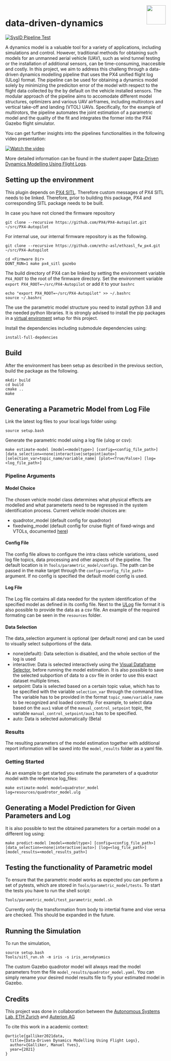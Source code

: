<img align="right" height="60" src="https://user-images.githubusercontent.com/5248102/126074528-004a32b9-7911-486a-9e79-8b78e6e66fdc.png">

# data-driven-dynamics

[![SysID Pipeline Test](https://github.com/ethz-asl/data-driven-dynamics/actions/workflows/sysid_test.yml/badge.svg)](https://github.com/ethz-asl/data-driven-dynamics/actions/workflows/sysid_test.yml)

A dynamics model is a valuable tool for a variety of applications, including simulations and control. However, traditional methods for obtaining such models for an unmanned aerial vehicle (UAV), such as wind tunnel testing or the installation of additional sensors, can be time-consuming, inaccesible and costly. In this project, we aim to address this challeng through a data-driven dynamics modelling pipeline that uses the PX4 unified flight log (ULog) format. The pipeline can be used for obtaining a dynamics model solely by minimizing the prediciton error of the model with respect to the flight data collected by the by default on the vehicle installed sensors. The modular approach of the pipeline aims to accomodate different model structures, optimizers and various UAV airframes, including multirotors and vertical take-off and landing (VTOL) UAVs. Specifically, for the example of multirotors, the pipeline automates the joint estimation of a parametric model and the quality of the fit and integrates the former into the PX4 Gazebo flight simulator.

You can get further insights into the pipelines functionalities in the following video presentation:

[![Watch the video](https://img.youtube.com/vi/kAsfptZU4uk/maxresdefault.jpg)](https://www.youtube.com/watch?v=kAsfptZU4uk)

More detailed information can be found in the student paper [Data-Driven Dynamics Modelling Using Flight Logs](https://www.research-collection.ethz.ch/handle/20.500.11850/507495).

## Setting up the environment

This plugin depends on [PX4 SITL](https://github.com/PX4/PX4-SITL_gazebo). Therefore custom messages of PX4 SITL needs to be linked. Therefore, prior to building this package, PX4 and corresponding SITL package needs to be built.

In case you have not cloned the firmware repository

```
git clone --recursive https://github.com/PX4/PX4-Autopilot.git ~/src/PX4-Autopilot
```

For internal use, our internal firmware repository is as the following.

```
git clone --recursive https://github.com/ethz-asl/ethzasl_fw_px4.git ~/src/PX4-Autopilot
```

```
cd <Firmware Dir>
DONT_RUN=1 make px4_sitl gazebo
```

The build directory of PX4 can be linked by setting the environment variable `PX4_ROOT` to the root of the firmware directory. Set the environment variable `export PX4_ROOT=~/src/PX4-Autopilot` or add it to your `bashrc`

```
echo "export PX4_ROOT=~/src/PX4-Autopilot" >> ~/.bashrc
source ~/.bashrc
```

The use the parametric model structure you need to install python 3.8 and the needed python libraries. It is strongly advised to install the pip packages in a [virtual enviroment](https://docs.python.org/3/tutorial/venv.html) setup for this project.

Install the dependencies including submodule dependencies using:

```
install-full-depdencies
```

## Build

After the environment has been setup as described in the previous section, build the package as the following.

```
mkdir build
cd build
cmake ..
make
```

## Generating a Parametric Model from Log File

Link the latest log files to your local logs folder using:

```
source setup.bash
```

Generate the parametric model using a log file (ulog or csv):

```
make estimate-model [model=<modeltype>] [config=<config_file_path>] [data_selection=<none|interactive|setpoint|auto>] [selection_var=topic_name/variable_name] [plot=<True/False>] [log=<log_file_path>]
```

### Pipeline Arguments

#### Model Choice

The chosen vehicle model class determines what physical effects are modelled and what parameterts need to be regressed in the system identification process.
Current vehicle model choices are:

- quadrotor_model (default config for quadrotor)
- fixedwing_model (default config for cruise flight of fixed-wings and VTOLs, documented [here](https://github.com/ethz-asl/data-driven-dynamics/blob/update-documentation/doc/fixed_wing_model.md))

#### Config File

The config file allows to configure the intra class vehicle variations, used log file topics, data processing and other aspects of the pipeline. The default location is in `Tools/parametric_model/configs`. The path can be passed in the make target through the `config=<config_file_path>` argument. If no config is specified the default model config is used.

#### Log File

The Log file contains all data needed for the system identification of the specified model as defined in its config file. Next to the [ULog](https://docs.px4.io/master/en/dev_log/ulog_file_format.html) file format it is also possible to provide the data as a csv file. An example of the required formating can be seen in the `resources` folder.

#### Data Selection

The data_selection argument is optional (per default none) and can be used to visually select subportions of the data.

- none(default): Data selection is disabled, and the whole section of the log is used
- interactive: Data is selected interactively using the [Visual Dataframe Selector](https://github.com/manumerous/visual_dataframe_selector), before running the model estimation. It is also possible to save the selected subportion of data to a csv file in order to use this exact dataset multiple times.
- setpoint: Data is selected based on a certain topic value, which has to be specified with the variable `selection_var` through the command line. The variable has to be provided in the format `topic_name/variable_name` to be recognized and loaded correctly. For example, to select data based on the `aux1` value of the `manual_control_setpoint` topic, the variable `manual_control_setpoint/aux1` has to be specified.
- auto: Data is selected automatically (Beta)

### Results

The resulting parameters of the model estimation together with additional report information will be saved into the `model_results` folder as a yaml file.

### Getting Started

As an example to get started you estimate the parameters of a quadrotor model with the reference log_files:

```
make estimate-model model=quadrotor_model log=resources/quadrotor_model.ulg
```

## Generating a Model Prediction for Given Parameters and Log

It is also possible to test the obtained parameters for a certain model on a different log using:

```
make predict-model [model=<modeltype>] [config=<config_file_path>] [data_selection=<none|interactive|auto>] [log=<log_file_path>] [model_results=<model_results_path>]
```

## Testing the functionality of Parametric model

To ensure that the parametric model works as expected you can perform a set of pytests, which are stored in `Tools/parametric_model/tests`. To start the tests you have to run the shell script:

`Tools/parametric_model/test_parametric_model.sh`

Currently only the transformation from body to intertial frame and vise versa are checked. This should be expanded in the future.

## Running the Simulation

To run the simulation,

```
source setup.bash
Tools/sitl_run.sh -m iris -s iris_aerodynamics
```

The custom Gazebo quadrotor model will always read the model parameters from the file `model_results/quadrotor_model.yaml`. You can simply rename your desired model results file to fly your estimated model in Gazebo.

## Credits

This project was done in collaboration between the [Autonomous Systems Lab, ETH Zurich](https://asl.ethz.ch/) and [Auterion AG](https://auterion.com/)

To cite this work in a academic context:

```
@article{galliker2021data,
  title={Data-Driven Dynamics Modelling Using Flight Logs},
  author={Galliker, Manuel Yves},
  year={2021}
}
```
